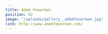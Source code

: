 ```yaml
---
title: Adam Feuerman
position: 52
image: "/uploads/gallery__adamfeuerman.jpg"
link: http://www.adamfeuerman.com/
---
```


